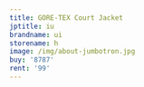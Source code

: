 ```yaml
---
title: GORE-TEX Court Jacket
jptitle: iu
brandname: ui
storename: h
image: /img/about-jumbotron.jpg
buy: '8787'
rent: '99'
---
```


